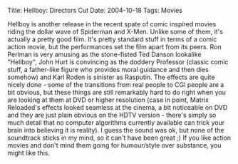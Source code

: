 Title: Hellboy: Directors Cut
Date: 2004-10-18
Tags: Movies

Hellboy is another release in the recent spate of comic inspired movies riding the dollar wave of Spiderman and X-Men. Unlike some of them, it's actually a pretty good film.
It's pretty standard stuff in terms of a comic action movie, but the performances set the film apart from its peers. Ron Perlman is very amusing as the stone-fisted Ted Danson lookalike "Hellboy", John Hurt is convincing as the doddery Professor (classic comic stuff, a father-like figure who provides moral guidance and then dies somehow) and Karl Roden is sinister as Rasputin.
The effects are quite nicely done - some of the transitions from real people to CGI people are a bit obvious, but these things are still remarkably hard to do right when you are looking at them at DVD or higher resolution (case in point, Matrix Reloaded's effects looked seamless at the cinema, a bit noticeable on DVD and they are just plain obvious on the HDTV version - there's simply so much detail that no computer algorithms currently available can trick your brain into believing it is reality). I guess the sound was ok, but none of the soundtrack sticks in my mind, so it can't have been great ;)
If you like action movies and don't mind them going for humour/style over substance, you might like this.
